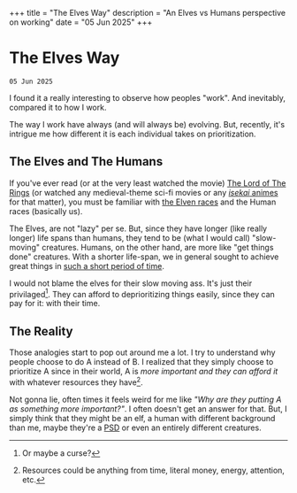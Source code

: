+++
title = "The Elves Way"
description = "An Elves vs Humans perspective on working"
date = "05 Jun 2025"
+++

# The Elves Way
`05 Jun 2025`

I found it a really interesting to observe how peoples "work". And inevitably, compared it to how I work.

The way I work have always (and will always be) evolving. But, recently, it's intrigue me how different it is each individual takes on prioritization.

## The Elves and The Humans

If you've ever read (or at the very least watched the movie) [The Lord of The Rings](https://en.wikipedia.org/wiki/The_Lord_of_the_Rings) (or watched any medieval-theme sci-fi movies or any [*isekai* animes](https://en.wikipedia.org/wiki/Isekai) for that matter), you must be familiar with [the Elven races](https://en.wikipedia.org/wiki/Elves_in_fiction) and the Human races (basically us).

The Elves, are not "lazy" per se. But, since they have longer (like really longer) life spans than humans, they tend to be (what I would call) "slow-moving" creatures. Humans, on the other hand, are more like "get things done" creatures. With a shorter life-span, we in general sought to achieve great things in [such a short period of time](https://waitbutwhy.com/2014/05/life-weeks.html).

I would not blame the elves for their slow moving ass. It's just their privilaged[^1]. They can afford to deprioritizing things easily, since they can pay for it: with their time.

## The Reality

Those analogies start to pop out around me a lot. I try to understand why people choose to do A instead of B. I realized that they simply choose to prioritize A since in their world, A is *more important and they can afford it* with whatever resources they have[^2].

Not gonna lie, often times it feels weird for me like *"Why are they putting A as something more important?"*. I often doesn't get an answer for that. But, I simply think that they might be an elf, a human with different background than me, maybe they're a [PSD](https://x.com/kennandavison/status/1903498448109707655/photo/1) or even an entirely different creatures.

[^1]: Or maybe a curse?
[^2]: Resources could be anything from time, literal money, energy, attention, etc.

